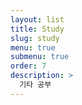 ```yaml
---
layout: list
title: Study
slug: study
menu: true
submenu: true
order: 7
description: >
  기타 공부
---
```

